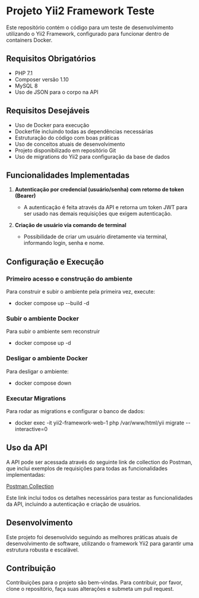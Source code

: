 # Projeto Yii2 Framework Teste

Este repositório contém o código para um teste de desenvolvimento utilizando o Yii2 Framework, configurado para funcionar dentro de containers Docker.

## Requisitos Obrigatórios

- PHP 7.1
- Composer versão 1.10
- MySQL 8
- Uso de JSON para o corpo na API

## Requisitos Desejáveis

- Uso de Docker para execução
- Dockerfile incluindo todas as dependências necessárias
- Estruturação do código com boas práticas
- Uso de conceitos atuais de desenvolvimento
- Projeto disponibilizado em repositório Git
- Uso de migrations do Yii2 para configuração da base de dados

## Funcionalidades Implementadas

1. **Autenticação por credencial (usuário/senha) com retorno de token (Bearer)**
   - A autenticação é feita através da API e retorna um token JWT para ser usado nas demais requisições que exigem autenticação.

2. **Criação de usuário via comando de terminal**
   - Possibilidade de criar um usuário diretamente via terminal, informando login, senha e nome.

## Configuração e Execução

### Primeiro acesso e construção do ambiente
Para construir e subir o ambiente pela primeira vez, execute:

- docker compose up --build -d

### Subir o ambiente Docker
Para subir o ambiente sem reconstruir

- docker compose up -d

### Desligar o ambiente Docker
Para desligar o ambiente:

- docker compose down

### Executar Migrations
Para rodar as migrations e configurar o banco de dados:

- docker exec -it yii2-framework-web-1 php /var/www/html/yii migrate --interactive=0

## Uso da API
A API pode ser acessada através do seguinte link de collection do Postman, que inclui exemplos de requisições para todas as funcionalidades implementadas:

[Postman Collection](https://www.postman.com/tiagoluvizotoneves/workspace/yii2-framework-test-1/overview)

Este link inclui todos os detalhes necessários para testar as funcionalidades da API, incluindo a autenticação e criação de usuários.

## Desenvolvimento

Este projeto foi desenvolvido seguindo as melhores práticas atuais de desenvolvimento de software, utilizando o framework Yii2 para garantir uma estrutura robusta e escalável.

## Contribuição
Contribuições para o projeto são bem-vindas. Para contribuir, por favor, clone o repositório, faça suas alterações e submeta um pull request.
